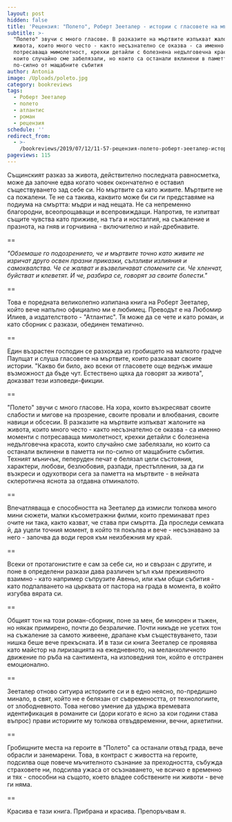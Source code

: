 ```yaml
---
layout: post
hidden: false
title: 'Рецензия: "Полето", Роберт Зееталер - истории с гласовете на мъртвите'
subtitle: >-
  "Полето" звучи с много гласове. В разказите на мъртвите изпъкват жалоните на
  живота, които много често - както несъзнателно се оказва - са именно моменти с
  потресаваща мимолетност, крехки детайли с болезнена недълговечна красота,
  които случайно сме забелязали, но които са останали вклинени в паметта ни
  по-силно от мащабните събития
author: Antonia
image: /Uploads/poleto.jpg
category: bookreviews
tags:
  - Роберт Зееталер
  - полето
  - атлантис
  - роман
  - рецензия
schedule: ''
redirect_from:
  - >-
    /bookreviews/2019/07/12/11-57-рецензия-полето-роберт-зееталер-истории-с-гласовете-на-мъртвите
pageviews: 115
---
```

Същинският разказ за живота, действително последната равносметка, може да започне едва когато човек окончателно е оставил съществуването зад себе си. Но мъртвите са като живите. Мъртвите не са пожалени. Те не са такива, каквито може би си ги представяме на подиума на смъртта: мъдри и над нещата. Не са непременно благородни, всеопрощаващи и всепровиждащи. Напротив, те изпитват същите чувства като приживе, на тъга и носталгия, на съжаление и празнота, на гняв и горчивина - включително и най-дребнавите. 

\==

_"Обземаше го подозрението, че и мъртвите точно като живите не изричат друго освен празни приказки, сълзливи излияния и самохвалства. Че се жалват и възвеличават спомените си. Че хленчат, буйстват и клеветят. И че, разбира се, говорят за своите болести."_

\==

Това е поредната великолепно изпипана книга на Роберт Зееталер, който вече напълно официално ми е любимец. Преводът е на Любомир Илиев, а издателството - "Атлантис". Тя може да се чете и като роман, и като сборник с разкази, обединен тематично. 

\==

Един възрастен господин се разхожда из гробището на малкото градче Паулщат и слуша гласовете на мъртвите, които разказват своите истории. "Какво би било, ако всеки от гласовете още веднъж имаше възможност да бъде чут. Естествено щяха да говорят за живота", доказват тези изповеди-фикции.

\==

"Полето" звучи с много гласове. На хора, които възкресяват своите слабости и мигове на прозрение, своите провали и влюбвания, своите навици и обсесии. В разказите на мъртвите изпъкват жалоните на живота, които много често - както несъзнателно се оказва - са именно моменти с потресаваща мимолетност, крехки детайли с болезнена недълговечна красота, които случайно сме забелязали, но които са останали вклинени в паметта ни по-силно от мащабните събития. Техният мъничък, пеперуден печат е белязал цели състояния, характери, любови, безлюбовия, разпади, престъпления, за да ги възкреси и одухотвори сега за паметта на мъртвите - в нейната склеротична яснота за отдавна отминалото. 

\==

Впечатляваща е способността на Зееталер да измисли толкова много мини сюжети, малки късометражни филми, които преминават през очите ни така, както казват, че става при смъртта. Да проследи семката й, да уцели точния момент, в който тя покълва и вече - несъзнавано за него - започва да води героя към неизбежния му край. 

\==

Всеки от протагонистите е сам за себе си, но и свързан с другите, и поне в определени разкази дава различен ъгъл към преживяното взаимно - като например съпрузите Авеньо, или към общи събития - като подпалването на църквата от пастора на града в момента, в който изгубва вярата си. 

\==

Общият тон на този роман-сборник, поне за мен, бе минорен и тъжен, но някак примирено, почти до безраличие. Почти никъде не усетих тон на съжаление за самото живеене, драпане към съществуването, тази нишка беше вече прекъсната. И в тази си книга Зееталер се проявява като майстор на лиризацията на ежедневното, на меланхоличното движение по ръба на сантимента, на изповедния тон, който е отстранен емоционално. 

\==

Зееталер отново ситуира историите си и в едно неясно, по-предишно минало, в свят, който не е белязан от съвремеността, от технологиите, от злободневното. Това негово умение да удържа времевата идентификация в романите си (дори когато е ясно за кои години става въпрос) прави историите му толкова отвъдвременни, вечни, архетипни.

\==

Гробищните места на героите в "Полето" са останали отвъд града, вече обрасли и занемарени. Това, в контраст с живостта на героите, подсилва още повече мъчителното съзнание за преходността, събужда страховете ни, подсилва ужаса от осъзнаването, че всичко е временно и тях - способни на същото, което владее собствените ни животи - вече ги няма.

\==

Красива е тази книга. Прибрана и красива. Препоръчвам я.

